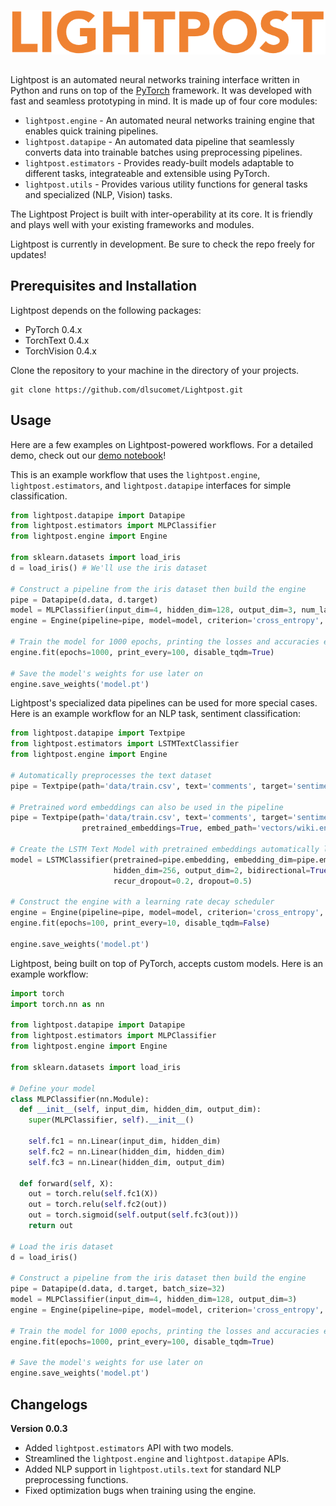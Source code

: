 ![Lightpost](https://github.com/dlsucomet/Lightpost/blob/master/misc/logo2.png)

## 
Lightpost is an automated neural networks training interface written in Python and runs on top of the [PyTorch](https://github.com/pytorch/pytorch) framework. It was developed with fast and seamless prototyping in mind. It is made up of four core modules:

* ```lightpost.engine``` - An automated neural networks training engine that enables quick training pipelines.
* ```lightpost.datapipe``` - An automated data pipeline that seamlessly converts data into trainable batches using preprocessing pipelines.
* ```lightpost.estimators``` - Provides ready-built models adaptable to different tasks, integrateable and extensible using PyTorch.
* ```lightpost.utils``` - Provides various utility functions for general tasks and specialized (NLP, Vision) tasks.

The Lightpost Project is built with inter-operability at its core. It is friendly and plays well with your existing frameworks and modules.

Lightpost is currently in development. Be sure to check the repo freely for updates!

## Prerequisites and Installation
Lightpost depends on the following packages:
* PyTorch 0.4.x
* TorchText 0.4.x
* TorchVision 0.4.x

Clone the repository to your machine in the directory of your projects.
```
git clone https://github.com/dlsucomet/Lightpost.git
```

## Usage
Here are a few examples on Lightpost-powered workflows. For a detailed demo, check out our [demo notebook](https://github.com/dlsucomet/Lightpost/blob/master/Lightpost%20Test.ipynb)!

This is an example workflow that uses the ```lightpost.engine```, ```lightpost.estimators```, and ```lightpost.datapipe``` interfaces for simple classification. 

```python
from lightpost.datapipe import Datapipe
from lightpost.estimators import MLPClassifier
from lightpost.engine import Engine

from sklearn.datasets import load_iris
d = load_iris() # We'll use the iris dataset

# Construct a pipeline from the iris dataset then build the engine
pipe = Datapipe(d.data, d.target)
model = MLPClassifier(input_dim=4, hidden_dim=128, output_dim=3, num_layers=3)
engine = Engine(pipeline=pipe, model=model, criterion='cross_entropy', optimizer='adam')

# Train the model for 1000 epochs, printing the losses and accuracies every 100 epochs
engine.fit(epochs=1000, print_every=100, disable_tqdm=True)

# Save the model's weights for use later on
engine.save_weights('model.pt')

```

Lightpost's specialized data pipelines can be used for more special cases. Here is an example workflow for an NLP task, sentiment classification:

```python
from lightpost.datapipe import Textpipe
from lightpost.estimators import LSTMTextClassifier
from lightpost.engine import Engine

# Automatically preprocesses the text dataset
pipe = Textpipe(path='data/train.csv', text='comments', target='sentiment', maxlen=50)

# Pretrained word embeddings can also be used in the pipeline
pipe = Textpipe(path='data/train.csv', text='comments', target='sentiment', maxlen=50, 
                pretrained_embeddings=True, embed_path='vectors/wiki.en.vec', embed_dim=300)

# Create the LSTM Text Model with pretrained embeddings automatically loaded using a datapipe
model = LSTMClassifier(pretrained=pipe.embedding, embedding_dim=pipe.embed_dim, 
                       hidden_dim=256, output_dim=2, bidirectional=True, recur_layers=2, 
                       recur_dropout=0.2, dropout=0.5)

# Construct the engine with a learning rate decay scheduler
engine = Engine(pipeline=pipe, model=model, criterion='cross_entropy', optimizer='adam', scheduler='plateau')
engine.fit(epochs=100, print_every=10, disable_tqdm=False)

engine.save_weights('model.pt')

```

Lightpost, being built on top of PyTorch, accepts custom models. Here is an example workflow:

```python
import torch
import torch.nn as nn

from lightpost.datapipe import Datapipe
from lightpost.estimators import MLPClassifier
from lightpost.engine import Engine

from sklearn.datasets import load_iris

# Define your model
class MLPClassifier(nn.Module):
  def __init__(self, input_dim, hidden_dim, output_dim):
    super(MLPClassifier, self).__init__()

    self.fc1 = nn.Linear(input_dim, hidden_dim)
    self.fc2 = nn.Linear(hidden_dim, hidden_dim)
    self.fc3 = nn.Linear(hidden_dim, output_dim)

  def forward(self, X):
    out = torch.relu(self.fc1(X))
    out = torch.relu(self.fc2(out))
    out = torch.sigmoid(self.output(self.fc3(out)))
    return out

# Load the iris dataset
d = load_iris()

# Construct a pipeline from the iris dataset then build the engine
pipe = Datapipe(d.data, d.target, batch_size=32)
model = MLPClassifier(input_dim=4, hidden_dim=128, output_dim=3)
engine = Engine(pipeline=pipe, model=model, criterion='cross_entropy', optimizer='adam')

# Train the model for 1000 epochs, printing the losses and accuracies every 100 epochs
engine.fit(epochs=1000, print_every=100, disable_tqdm=True)

# Save the model's weights for use later on
engine.save_weights('model.pt')

```

## Changelogs
**Version 0.0.3**
* Added ```lightpost.estimators``` API with two models.
* Streamlined the ```lightpost.engine``` and ```lightpost.datapipe``` APIs.
* Added NLP support in ```lightpost.utils.text``` for standard NLP preprocessing functions.
* Fixed optimization bugs when training using the engine.